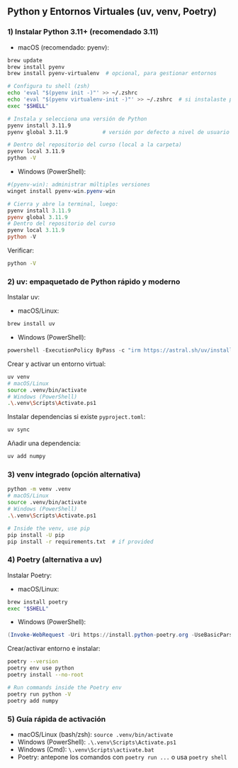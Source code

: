 ## Python y Entornos Virtuales (uv, venv, Poetry)

### 1) Instalar Python 3.11+ (recomendado 3.11)

- macOS (recomendado: pyenv):

```bash
brew update
brew install pyenv
brew install pyenv-virtualenv  # opcional, para gestionar entornos

# Configura tu shell (zsh)
echo 'eval "$(pyenv init -)"' >> ~/.zshrc
echo 'eval "$(pyenv virtualenv-init -)"' >> ~/.zshrc  # si instalaste pyenv-virtualenv
exec "$SHELL"

# Instala y selecciona una versión de Python
pyenv install 3.11.9
pyenv global 3.11.9           # versión por defecto a nivel de usuario

# Dentro del repositorio del curso (local a la carpeta)
pyenv local 3.11.9
python -V
```

- Windows (PowerShell):

```powershell
#(pyenv-win): administrar múltiples versiones
winget install pyenv-win.pyenv-win 

# Cierra y abre la terminal, luego:
pyenv install 3.11.9
pyenv global 3.11.9
# Dentro del repositorio del curso
pyenv local 3.11.9
python -V
```

Verificar:

```bash
python -V
```

### 2) uv: empaquetado de Python rápido y moderno

Instalar uv:

- macOS/Linux:

```bash
brew install uv
```

- Windows (PowerShell):

```powershell
powershell -ExecutionPolicy ByPass -c "irm https://astral.sh/uv/install.ps1 | iex"
```

Crear y activar un entorno virtual:

```bash
uv venv
# macOS/Linux
source .venv/bin/activate
# Windows (PowerShell)
.\.venv\Scripts\Activate.ps1
```

Instalar dependencias si existe `pyproject.toml`:

```bash
uv sync
```

Añadir una dependencia:

```bash
uv add numpy
```

### 3) venv integrado (opción alternativa)

```bash
python -m venv .venv
# macOS/Linux
source .venv/bin/activate
# Windows (PowerShell)
.\.venv\Scripts\Activate.ps1

# Inside the venv, use pip
pip install -U pip
pip install -r requirements.txt  # if provided
```

### 4) Poetry (alternativa a uv)

Instalar Poetry:

- macOS/Linux:

```bash
brew install poetry
exec "$SHELL"
```

- Windows (PowerShell):

```powershell
(Invoke-WebRequest -Uri https://install.python-poetry.org -UseBasicParsing).Content | py -
```

Crear/activar entorno e instalar:

```bash
poetry --version
poetry env use python
poetry install --no-root

# Run commands inside the Poetry env
poetry run python -V
poetry add numpy
```

### 5) Guía rápida de activación

- macOS/Linux (bash/zsh): `source .venv/bin/activate`
- Windows (PowerShell): `.\.venv\Scripts\Activate.ps1`
- Windows (Cmd): `\.venv\Scripts\activate.bat`
- Poetry: antepone los comandos con `poetry run ...` o usa `poetry shell`
